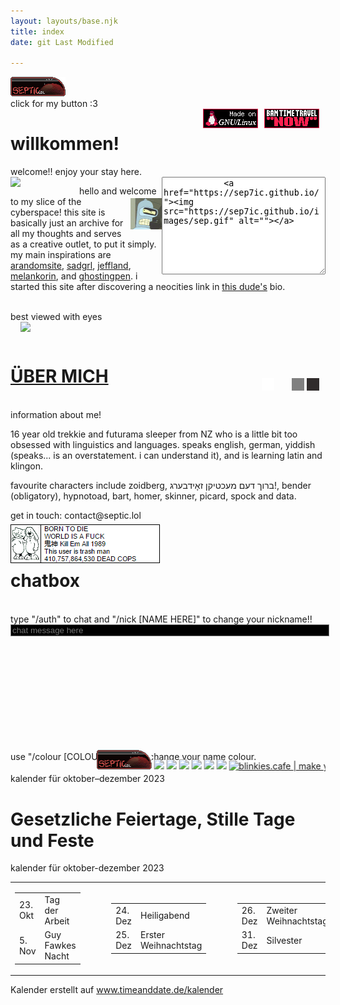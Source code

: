 ```yaml
---
layout: layouts/base.njk
title: index
date: git Last Modified

---
```

<head>
<script src="https://www.gstatic.com/firebasejs/8.6.2/firebase-app.js"></script>
<script src="https://www.gstatic.com/firebasejs/8.6.2/firebase-auth.js"></script>
<script src="/js/bogus.js"></script>
<script src="https://www.gstatic.com/firebasejs/8.6.2/firebase-database.js"></script>
</head>

<div class="content dragg" id="d" style="position: absolute; z-index: 100; cursor: move; margin: 0; width:150px; top:100px; left:-230px">
    <h1>septik</h1>
    <a href="https://files.catbox.moe/3777s6.mp4">
    <img src="/images/sobbing.png" style="width:100%;" title="[sobbing]">
    <img src="/images/imhungry.png" style="width:100%;" title="im hungry..">
    </a>
    <div style="text-align: right; direction: ltr;">
    מאַכט: נייל<br>
    גיכקייַט: נייל<br>
    וועט צו לעבן: נייל <br>
    וואָטשט פוטוראַמאַ 41 מאל
    </div> 
</div>

<style>    
.note {
width: 200px;
height: 200px;
background-color: yellow;
background-size:cover;
box-shadow: 1px 1px 20px black;
display: inline-block;
margin: 30px;
transition: rotate 200ms, transform 200ms, margin 200ms;
rotate: 5deg;
}
.note:hover {
position: fixed;
rotate: 0deg;
transform: scale(1.05);
z-index: 10000;
}
</style>
<div class="note" id="note" style="position: absolute; z-index: 100; cursor: move; margin: 0; top:200px; right:-230px" title="my most recent post-it-note drawing. click to open cork-board">
<a href="/pages/corkboard.html" style="width: 200px; height: 200px;"></a>
</div>

<!--WELCOME-->
<div class="content" style="position: relative;">
    <div class="image-container">
        <img src="images/sep.gif" alt="your image description">
        <div class="text-overlay" id="clickelement">click for my button :3</div>
    </div>
    <a href="https://cidoku.net/" style="position: relative; float: right; margin-right: 10px;"><img src="images/buttons/camtime.gif" alt=""></a>
    <a href="https://cidoku.net/" style="position: relative; float: right; margin-right: 10px;"><img src="images/buttons/gnulinux.gif" alt=""></a>
    <h1 style="display: inline-block;">willkommen!</h1>
    <br>
    <span class="context">welcome!! enjoy your stay here.</span>
    <br>
    <a href="https://piclog.blue/profile.php?id=190"><img src="https://piclog.blue/latest.php?id=190" style="float: left; margin: 10px; margin-left: 0; margin-top: 0; width: 100px;"></a>
    <div id="txtarea" class="hidden" style="float: right;">
        <textarea name="" id="" cols="30" rows="10">
            <a href="https://sep7ic.github.io/"><img src="https://sep7ic.github.io/images/sep.gif" alt=""></a>
        </textarea>
    </div><br><br>
    <img src="images/bender.gif" style="float: right;" title="bender">
    <p style="width: 500px; margin-top: -20px;"><tooltip title="/hə'ləʉ/">hello</tooltip> and welcome to my slice of the <tooltip title="Noun: A world of information accessed through the Internet.">cyberspace!</tooltip> this site is basically just an archive for all my thoughts and serves as a creative outlet, to put it simply.<br>my main inspirations are <a href="https://arandomsite.neocities.org/">arandomsite</a>, <a href="https://sadgrl.online/">sadgrl</a>, <a href="https://jeffland.net/">jeffland</a>, <a href="https://melankorin.net/">melankorin</a>, and <a href="https://ghostingpen.neocities.org/">ghostingpen</a>. i started this site after discovering a neocities link in <a href="https://wiichicken.neocities.org/">this dude's</a> bio.</p>
    <br>
    <span style="margin-bottom: 10px;">best viewed with <tooltip title="Pairs of globular organs of sight, situated in the heads of humans and vertebrate animals.">eyes</tooltip></span>
</div>
            
<!--FUTURAMA-->
<div style="margin-bottom: 51px;">
    <div class="tint">
        <a href="http://www.futurama-area.de/"><img src="/images/buddie_88_31_05.gif" alt=""></a>
        <a href="https://nohomers.net/"><img src="/images/b_nohomers.gif" alt=""></a>
        <a href="https://www.gotfuturama.com/"><img src="/images/b_cgef.gif" alt=""></a>
        <a href="https://web.archive.org/web/20150929203510/http://www.futurama-il.tk/"><img src="/images/b_futurama-il.gif" alt=""></a>
        <a href="http://www.futurama-area.de/content/supportus.php"><img src="/images/banner_409_59_02.png" style="height: 31px;"></a>
    </div>
</div>

<!--ABOUT-->
<div class="contentleft" style="height: 288px; position: relative">
    <a href="/pages/about.html" target="Display"><h1>ÜBER MICH</h1></a><br>
    <span class="context">information about me!</span>
    <p>16 year old trekkie and <tooltip title="this just means that i have conditioned myself to fall asleep before the theme song ends">futurama sleeper</tooltip> from NZ who is a little bit too obsessed with linguistics and languages. speaks english, german, yiddish (speaks... is an overstatement. i can understand it), and is learning latin and klingon.</p>
    <p>favourite characters include zoidberg, ברוך דעם מעכטיקן זאָידבערג!, bender (obligatory), hypnotoad, bart, homer, skinner, picard, spock and data.</p>
    <div style="position: absolute; top: 20px; right: 10px;">
        <div style="display: inline-block; background-color: white; width: 20px; height: 20px;" title="white"></div>
        <div style="display: inline-block; background-color: var(--main); width: 20px; height: 20px;" title="brown"></div>
        <div style="display: inline-block; background-color: grey; width: 20px; height: 20px;" title="grey"></div>
        <div style="display: inline-block; background-color: #302c2c; width: 20px; height: 20px;" title="#302c2c"></div>
    </div>
    <p>get in touch: <span>contact@septic.lol</span></p>
    <img src="images/born2die.png" style="margin-top: -8px;">
</div>

<!--CHAT-->
<div class="contentright" style="position:relative; height: 288px;"><h1 title="feel free to say hi!">chatbox</h1>
    <script src="https://www.gstatic.com/firebasejs/8.6.2/firebase-app.js"></script>
    <script src="https://www.gstatic.com/firebasejs/8.6.2/firebase-auth.js"></script>
    <script src="https://www.gstatic.com/firebasejs/8.6.2/firebase-database.js"></script>
    <br>
    <span class="context">type "/auth" to chat and "/nick [NAME HERE]" to change your nickname!!</span>
    <br>
    <input type="text" id="message" autocomplete="off" onkeydown="handleKeyDown(event)" placeholder="chat message here" style="width: 100%; color: grey; background-color: black; border: 1px grey solid; outline: none;">
    <br><br>
    <div id="chat" style="height: 150px; overflow-y: auto; word-wrap: break-word"></div>
    <br>
    <span>use "/colour [COLOUR HERE]" to change your name colour.</span>
</div>
<script src="/js/flags.js"></script>

<!--BUTTONS-->
<marquee onmouseover="this.stop();" onmouseout="this.start();" direction="right" behavior="alternate" class="buttons">
    <img src="images/sep.png" alt="">
    <a href="https://starlocked.neocities.org" target="_blank"><img src="https://tinyurl.com/yxwzze34"></a>
    <a href="http://keatongamer1248.neocities.org"><img src="http://keatongamer1248.neocities.org/img/keatonad.gif"></a>
    <a href="https://snals.neocities.org"><img src="https://snals.neocities.org/snals/snals/buttons/buttonwip.png"></a>
    <a href="https://ghostingpen.neocities.org/"><img src="/images/buttons/ghostingpen.gif"></a>
    <a title="sou's house" href='https://soouaho.neocities.org' target="_blank"><img src='https://soouaho.neocities.org/stampy.gif' width=81px></a>
    <a href="https://parkaction.neocities.org/"><img src="https://parkaction.neocities.org/button.gif"></a>
    <a href='https://blinkies.cafe' target='_blank'><img src='https://blinkies.cafe/b/display/blinkiesCafe-badge.gif' alt='blinkies.cafe | make your own blinkies!'></a>
    <a href="https://moodlemcdoodle.neocities.org/"><img src="images/buttons/moodlebutton1.gif" alt=""></a>
    <a href="https://honeybread.neocities.org/links"><img src="/images/buttons/breadsfirstbutton.gif" alt=""></a>
    <a href="https://olliveen.neocities.org/" target="_blank"><img src="https://olliveen.neocities.org/img/button.gif"></a>
    <a href="https://cidoku.net/"><img src="images/buttons/cidokunet.gif" alt=""></a>
    <a href="https://bensect.neocities.org/coolsites"><img src="/images/buttons/bensect.png" alt=""></a>
    <a href="https://sanguinariacanadensis.neocities.org/"><img src="/images/buttons/sanguinaria.png" alt=""></a>
    <img src="images/buttons/wooper.gif" alt="">
</marquee>

<!--KALENDER-->
<div class="content"><div class="bar">kalender für oktober–dezember 2023</div>
    <style>
        td {
            border: none;
        }
    </style>
    <h1>Gesetzliche Feiertage, Stille Tage und Feste</h1><span>kalender für oktober-dezember 2023</span>
    <table><tbody><tr><td class="vt"><table class="cht lpad"><tbody><tr><td><span class="co1">23. Okt</span></td><td>Tag der Arbeit</td></tr><tr><td>5. Nov</td><td>Guy Fawkes Nacht</td></tr></tbody></table></td><td class="chb">&nbsp;</td><td>&nbsp;</td><td class="vt"><table class="cht lpad"><tbody><tr><td>24. Dez</td><td>Heiligabend</td></tr><tr><td><span class="co1">25. Dez</span></td><td>Erster Weihnachtstag</td></tr></tbody></table></td><td class="chb">&nbsp;</td><td>&nbsp;</td><td class="vt"><table class="cht lpad"><tbody><tr><td><span class="co1">26. Dez</span></td><td>Zweiter Weihnachtstag</td></tr><tr><td>31. Dez</td><td>Silvester</td></tr></tbody></table></td></tr></tbody></table>
    <div class="c">Kalender erstellt auf <a href="https://www.timeanddate.de/kalender/">www.timeanddate.de/kalender</a></div>
</div>

<!--BIG RINGS-->
<div class="content">
    <script src="/js/pokering.js"></script>
    <pokering-script site="https://sep.neocities.org"></pokering-script>
    <div id='PikRing' style="display: inline-block;">
        <link rel="stylesheet" href="https://nickolox.neocities.org/pikring/css/rock.css">
        <script type="text/javascript" src="https://nickolox.neocities.org/pikring/pikring-variables.js"></script>
        <script type="text/javascript" src="/js/pikring.js"></script>
    </div>
</div>


<script>
    const toggleImg = document.getElementById('clickelement');
    const elementToToggle = document.getElementById('txtarea');
    toggleImg.addEventListener('click', () => {
    console.log('Click event triggered');
    const computedStyle = window.getComputedStyle(elementToToggle);
    if (computedStyle.display === 'none') {
        console.log('Element is hidden');
        elementToToggle.style.display = 'block';
    } else {
        console.log('Element is shown');
        elementToToggle.style.display = 'none';
    }
});
</script>

<script>
    document.addEventListener("DOMContentLoaded", function() {
    initializeEmoticons();
});

function initializeEmoticons() {
    const replacementMap = {
        ":bored:": "/images/emoticons/bored.png",
        ":excited:": "/images/emoticons/excited.png",
        ":exclamation:": "/images/emoticons/exclamation.png",
        ":happy:": "/images/emoticons/happy.png",
        ":kirby:": "/images/emoticons/kirby.png",
        ":kiwi:": "/images/emoticons/kiwi.png",
        ":pout:": "/images/emoticons/pout.png",
        ":question:": "/images/emoticons/question.png",
        ":rain:": "/images/emoticons/rain.png",
        ":barf:": "/images/emoticons/sick.png",
        ":sick:": "/images/emoticons/sick2.png",
        ":surprised:": "/images/emoticons/suprise.png",
        ":US:": "/images/emoticons/US.png",
        ":weary:": "/images/emoticons/weary.png",
        ":cool:": "/images/emoticons/cool.png",
    };
    const chatElement = document.getElementById("chat");
    const chatDivs = chatElement.querySelectorAll("div");

    chatDivs.forEach((messageDiv) => {
        Object.entries(replacementMap).forEach(([text, imageUrl]) => {
            const imageElement = document.createElement("img");
            imageElement.src = imageUrl;
            imageElement.alt = text;

            const regex = new RegExp(escapeRegExp(text), "g");
            replaceTextWithImage(messageDiv, regex, imageElement);
        });
    });

    function replaceTextWithImage(container, regex, imageElement) {
        container.childNodes.forEach((node) => {
            if (node.nodeType === 3) {
                const fragment = document.createDocumentFragment();
                node.nodeValue.split(regex).forEach((text, i, arr) => {
                    fragment.appendChild(document.createTextNode(text));
                    if (i < arr.length - 1) {
                        fragment.appendChild(imageElement.cloneNode(true));
                    }
                });
                node.replaceWith(fragment);
            } else if (node.nodeType === 1) {
                replaceTextWithImage(node, regex, imageElement);
            }
        });
    }

    function escapeRegExp(string) {
        return string.replace(/[.*+?^${}()|[\]\\]/g, "\\$&");
    }
}

</script>

<script>
async function fetchData() {
    const response = await fetch('/pages/borkcoard.json');
    const data = await response.json();
    return data;
}

function setLatestNoteBackground(data) {
    const latestEntry = data[data.length - 1];

    if (latestEntry) {
        const latestNote = document.getElementById('note');
        latestNote.style.backgroundImage = `url(${latestEntry.img})`;
    }
}

document.addEventListener('DOMContentLoaded', async () => {
    const data = await fetchData();
    setLatestNoteBackground(data);
    // Optional: Make the latest note draggable
    $( "#note" ).draggable();
});
</script>
